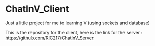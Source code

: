 # ChatInV_Client
Just a little project for me to learning V (using sockets and database)

This is the repository for the client, here is the link for the server :
https://github.com/RIC217/ChatInV_Server
